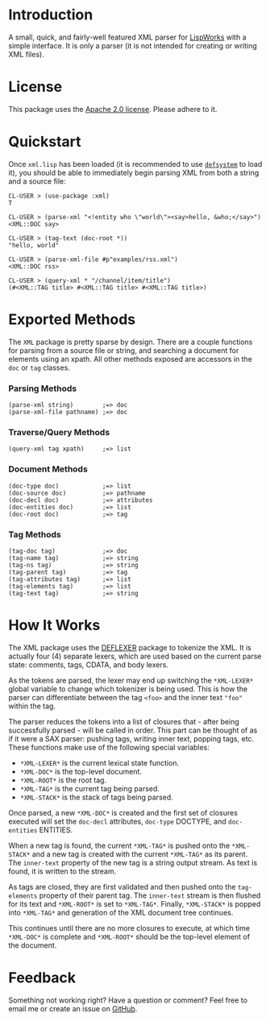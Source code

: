 # Introduction

A small, quick, and fairly-well featured XML parser for [LispWorks](http://www.lispworks.com) with a simple interface. It is only a parser (it is not intended for creating or writing XML files).

# License

This package uses the [Apache 2.0 license](http://www.apache.org/licenses/LICENSE-2.0). Please adhere to it.

# Quickstart

Once `xml.lisp` has been loaded (it is recommended to use [`defsystem`](http://www.lispworks.com/documentation/lw445/LWRM/html/lwref-273.htm) to load it), you should be able to immediately begin parsing XML from both a string and a source file:

	CL-USER > (use-package :xml)
	T

	CL-USER > (parse-xml "<!entity who \"world\"><say>hello, &who;</say>")
	<XML::DOC say>

	CL-USER > (tag-text (doc-root *))
	"hello, world"

	CL-USER > (parse-xml-file #p"examples/rss.xml")
	<XML::DOC rss>

	CL-USER > (query-xml * "/channel/item/title")
	(#<XML::TAG title> #<XML::TAG title> #<XML::TAG title>)

# Exported Methods

The `XML` package is pretty sparse by design. There are a couple functions for parsing from a source file or string, and searching a document for elements using an xpath. All other methods exposed are accessors in the `doc` or `tag` classes.

### Parsing Methods
	(parse-xml string)        ;=> doc
	(parse-xml-file pathname) ;=> doc

### Traverse/Query Methods

	(query-xml tag xpath)     ;=> list

### Document Methods

	(doc-type doc)            ;=> list
	(doc-source doc)          ;=> pathname
	(doc-decl doc)            ;=> attributes
	(doc-entities doc)        ;=> list
	(doc-root doc)            ;=> tag

### Tag Methods

	(tag-doc tag)             ;=> doc
	(tag-name tag)            ;=> string
	(tag-ns tag)              ;=> string
	(tag-parent tag)          ;=> tag
	(tag-attributes tag)      ;=> list
	(tag-elements tag)        ;=> list
	(tag-text tag)            ;=> string

# How It Works

The XML package uses the [DEFLEXER](http://github.com/massung/lexer) package to tokenize the XML. It is actually four (4) separate lexers, which are used based on the current parse state: comments, tags, CDATA, and body lexers.

As the tokens are parsed, the lexer may end up switching the `*XML-LEXER*` global variable to change which tokenizer is being used. This is how the parser can differentiate between the tag `<foo>` and the inner text `"foo"` within the tag.

The parser reduces the tokens into a list of closures that - after being successfully parsed - will be called in order. This part can be thought of as if it were a SAX parser: pushing tags, writing inner text, popping tags, etc. These functions make use of the following special variables:

* `*XML-LEXER*` is the current lexical state function.
* `*XML-DOC*` is the top-level document.
* `*XML-ROOT*` is the root tag.
* `*XML-TAG*` is the current tag being parsed.
* `*XML-STACK*` is the stack of tags being parsed.

Once parsed, a new `*XML-DOC*` is created and the first set of closures executed will set the `doc-decl` attributes, `doc-type` DOCTYPE, and `doc-entities` ENTITIES.

When a new tag is found, the current `*XML-TAG*` is pushed onto the `*XML-STACK*` and a new tag is created with the current `*XML-TAG*` as its parent. The `inner-text` property of the new tag is a string output stream. As text is found, it is written to the stream.

As tags are closed, they are first validated and then pushed onto the `tag-elements` property of their parent tag. The `inner-text` stream is then flushed for its text and `*XML-ROOT*` is set to `*XML-TAG*`. Finally, `*XML-STACK*` is popped into `*XML-TAG*` and generation of the XML document tree continues.

This continues until there are no more closures to execute, at which time `*XML-DOC*` is complete and `*XML-ROOT*` should be the top-level element of the document. 

# Feedback

Something not working right? Have a question or comment? Feel free to email me or create an issue on [GitHub](http://github.com/massung/xml).
